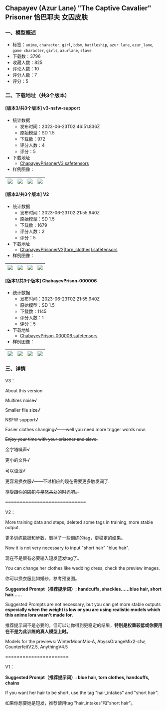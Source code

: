## Chapayev (Azur Lane) "The Captive Cavalier" Prisoner 恰巴耶夫 女囚皮肤
### 一、模型概述

- 标签：`anime`, `character`, `girl`, `bdsm`, `battleship`, `azur lane`, `azur_lane`, `game character`, `girls`, `azurlane`, `slave`
- 下载数：3796
- 收藏人数：825
- 评论人数：10
- 评分人数：7
- 评分：5

### 二、下载地址（共3个版本）

#### [版本3/共3个版本] v3-nsfw-support

- 统计数据
  - 发布时间：2023-06-23T02:46:51.836Z
  - 原始模型：SD 1.5
  - 下载数：972
  - 评分人数：4
  - 评分：5
- 下载地址
  - [ChapayevPrisonerV3.safetensors](https://civitai.com/api/download/models/101962)
- 样例图像：

| <img src="https://image.civitai.com/xG1nkqKTMzGDvpLrqFT7WA/2c14b203-348f-4f53-aaad-b3a6d422bcbc/width=450/1251665.jpeg" /> | <img src="https://image.civitai.com/xG1nkqKTMzGDvpLrqFT7WA/bfcc1687-8520-478e-9388-f694ed9d670c/width=450/1251617.jpeg" /> | <img src="https://image.civitai.com/xG1nkqKTMzGDvpLrqFT7WA/50614050-fa33-49fb-a6bc-8b554bbe61c9/width=450/1251701.jpeg" /> | <img src="https://image.civitai.com/xG1nkqKTMzGDvpLrqFT7WA/0b8170de-d97b-4155-ba06-b9bdff1968d0/width=450/1264430.jpeg" /> |
| ---- | ---- | ---- | ---- |

#### [版本2/共3个版本] V2

- 统计数据
  - 发布时间：2023-06-23T02:21:55.940Z
  - 原始模型：SD 1.5
  - 下载数：1679
  - 评分人数：2
  - 评分：5
- 下载地址
  - [ChapayevPrisonerV2[torn_clothes].safetensors](https://civitai.com/api/download/models/27420)
- 样例图像：

| <img src="https://image.civitai.com/xG1nkqKTMzGDvpLrqFT7WA/0d80c6aa-0b80-43da-808a-69708344c300/width=450/301742.jpeg" /> | <img src="https://image.civitai.com/xG1nkqKTMzGDvpLrqFT7WA/751cf987-8bc6-47b0-6085-26e46a8cd200/width=450/301741.jpeg" /> | <img src="https://image.civitai.com/xG1nkqKTMzGDvpLrqFT7WA/6c206520-9fa0-4c1b-8135-07a7ad997600/width=450/301827.jpeg" /> | <img src="https://image.civitai.com/xG1nkqKTMzGDvpLrqFT7WA/65c1dcfe-1054-4b60-1a74-d4eb4d21e100/width=450/301761.jpeg" /> |
| ---- | ---- | ---- | ---- |

#### [版本1/共3个版本] ChabayevPrison-000006

- 统计数据
  - 发布时间：2023-06-23T02:21:55.940Z
  - 原始模型：SD 1.5
  - 下载数：1145
  - 评分人数：1
  - 评分：5
- 下载地址
  - [ChabayevPrison-000006.safetensors](https://civitai.com/api/download/models/8999)
- 样例图像：

| <img src="https://image.civitai.com/xG1nkqKTMzGDvpLrqFT7WA/84ca860d-6c23-432a-617a-f38a94be4000/width=450/86128.jpeg" /> | <img src="https://image.civitai.com/xG1nkqKTMzGDvpLrqFT7WA/2dbd941a-4731-48e3-bded-bf8490351800/width=450/86127.jpeg" /> | <img src="https://image.civitai.com/xG1nkqKTMzGDvpLrqFT7WA/2ba12274-2574-488f-cf9b-af87fb6b9300/width=450/86126.jpeg" /> | <img src="https://image.civitai.com/xG1nkqKTMzGDvpLrqFT7WA/39e4aa18-efe5-4b05-1e05-1781edf35f00/width=450/86125.jpeg" /> |
| ---- | ---- | ---- | ---- |


### 三、详情
<p>V3：</p><p>About this version</p><p>Multires noise√</p><p>Smaller file size√</p><p>NSFW support√</p><p>Easier clothes changing√——well you need more trigger words now.</p><p><s>Enjoy your time with your prisoner and slave.</s></p><p>金字塔噪声√</p><p>更小的文件√</p><p>可以涩涩√</p><p>更容易换衣服√——不过相应的现在需要更多触发词了.</p><p><s>享受跟你的囚犯与星怒共处的时光吧。</s></p><p><s>============================</s></p><p>V2：</p><p>More training data and steps, deleted some tags in training, more stable output.</p><p>更多训练数据和步数，删掉了一些训练的tag，更稳定的结果。</p><p>Now it is not very necessary to input "short hair" "blue hair".</p><p>现在不是很有必要输入短发蓝发tag了。</p><p>You can change her clothes like wedding dress, check the preview images.</p><p>你可以换衣服比如婚纱，参考预览图。</p><p><strong>Suggested Prompt（推荐提示词）: handcuffs, shackles……blue hair, short hair……</strong></p><p>Suggested Prompts are not necessary, but you can get more stable outputs <strong>especially when the weight is low or you are using realistic models which this anime lora wasn't made for.</strong></p><p>推荐提示词不是必要的，但可以让你得到更稳定的结果，<strong>特别是权重较低或你要用在不是为此训练的真人模型上时。</strong></p><p>Models for the previews: WinterMoonMix-A, AbyssOrangeMix2-sfw, CounterfeitV2.5, AnythingV4.5</p><p>======================</p><p>V1：</p><p><strong>Suggested Prompt（推荐提示词）: blue hair, torn clothes, handcuffs, chains</strong></p><p>If you want her hair to be short, use the tag "hair_intakes" and "short hair".</p><p>如果你想要她是短发，推荐使用tag "hair_intakes"和"short hair"。</p>